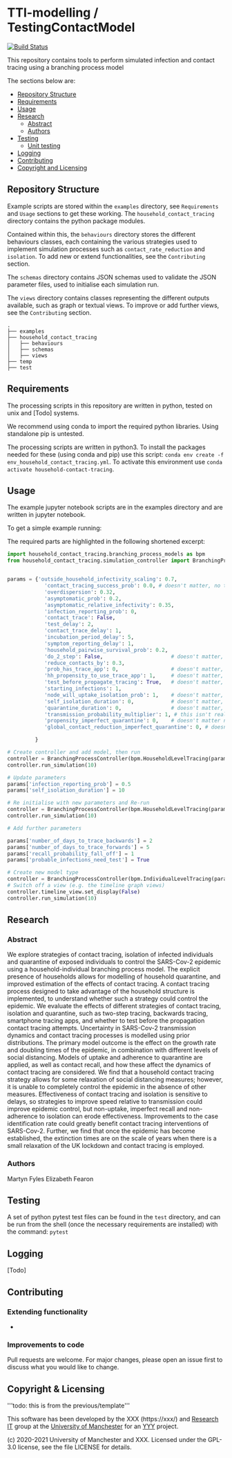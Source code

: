 # TTI-modelling / TestingContactModel

[![Build Status](https://github.com/TTI-modelling/TestingContactModel/actions/workflows/python-package.yml/badge.svg)](https://github.com/TTI-modelling/TestingContactModel/actions/workflows/python-package.yml)

This repository contains tools to perform simulated infection and contact tracing using a branching process model

The sections below are:
- [Repository Structure](#repository-structure)
- [Requirements](#requirements)
- [Usage](#usage)
- [Research](#research)
  - [Abstract](#abstract)
  - [Authors](#authors)
- [Testing](#testing) 
  - [Unit testing](#unit-testing)
- [Logging](#logging)
- [Contributing](#contributing)
- [Copyright and Licensing](#copyright--licensing)

<!-- toc -->

## Repository Structure

Example scripts are stored within the `examples` directory, see `Requirements` and `Usage` sections to get these working. 
The `household_contact_tracing` directory contains the python package modules. 

Contained within this, 
the `behaviours` directory stores the different behaviours classes, each containing the various strategies used to 
implement simulation processes such as `contact_rate_reduction` and `isolation`. To add new or extend functionalities, 
see the `Contributing` section.

The `schemas` directory contains JSON schemas used to validate the JSON parameter files, used to initialise each 
simulation run.

The `views` directory contains classes representing the different outputs available, such as graph or textual views.
To improve or add further views, see the `Contributing` section.

```
.
├── examples
├── household_contact_tracing
│   ├── behaviours
│   ├── schemas
│   ├── views
├── temp
├── test

```


## Requirements

The processing scripts in this repository are written in python, tested on unix and [Todo] systems.

We recommend using conda to import the required python libraries. Using standalone pip is untested.

The processing scripts are written in python3. To install the packages needed for these 
(using conda and pip) use this script: `conda env create -f env_household_contact_tracing.yml`. 
To activate this environment use `conda activate household-contact-tracing`.

## Usage

The example jupyter notebook scripts are in the examples directory and are written in jupyter notebook.

To get a simple example running:

The required parts are highlighted in the following shortened excerpt:

```python
import household_contact_tracing.branching_process_models as bpm
from household_contact_tracing.simulation_controller import BranchingProcessController


params = {'outside_household_infectivity_scaling': 0.7,
            'contact_tracing_success_prob': 0.0, # doesn't matter, no tracing
            'overdispersion': 0.32,
            'asymptomatic_prob': 0.2,
            'asymptomatic_relative_infectivity': 0.35,
            'infection_reporting_prob': 0,
            'contact_trace': False,
            'test_delay': 2,
            'contact_trace_delay': 1,
            'incubation_period_delay': 5,
            'symptom_reporting_delay': 1,
            'household_pairwise_survival_prob': 0.2,
            'do_2_step': False,                      # doesn't matter, no tracing
            'reduce_contacts_by': 0.3,
            'prob_has_trace_app': 0,                 # doesn't matter, no tracing
            'hh_propensity_to_use_trace_app': 1,     # doesn't matter, no tracing
            'test_before_propagate_tracing': True,   # doesn't matter, no tracing
            'starting_infections': 1, 
            'node_will_uptake_isolation_prob': 1,    # doesn't matter, no tracing
            'self_isolation_duration': 0,            # doesn't matter, no tracing
            'quarantine_duration': 0,                # doesn't matter, no tracing
            'transmission_probability_multiplier': 1, # this isn't really useable (I would argue for removing it)
            'propensity_imperfect_quarantine': 0,    # doesn't matter no tracing
            'global_contact_reduction_imperfect_quarantine': 0, # doesn't matter, no tracing

         }

# Create controller and add model, then run
controller = BranchingProcessController(bpm.HouseholdLevelTracing(params))
controller.run_simulation(10)

# Update parameters
params['infection_reporting_prob'] = 0.5
params['self_isolation_duration'] = 10

# Re initialise with new parameters and Re-run
controller = BranchingProcessController(bpm.HouseholdLevelTracing(params))
controller.run_simulation(10)

# Add further parameters

params['number_of_days_to_trace_backwards'] = 2
params['number_of_days_to_trace_forwards'] = 5
params['recall_probability_fall_off'] = 1
params['probable_infections_need_test'] = True

# Create new model type 
controller = BranchingProcessController(bpm.IndividualLevelTracing(params))
# Switch off a view (e.g. the timeline graph views)
controller.timeline_view.set_display(False)
controller.run_simulation(10)


```


## Research

### Abstract
We explore strategies of contact tracing, isolation of infected individuals and quarantine of exposed individuals to control the SARS-Cov-2 epidemic using a household-individual branching process model. The explicit presence of households allows for modelling of household quarantine, and improved estimation of the effects of contact tracing. A contact tracing process designed to take advantage of the household structure is implemented, to understand whether such a strategy could control the epidemic. We evaluate the effects of different strategies of contact tracing, isolation and quarantine, such as two-step tracing, backwards tracing, smartphone tracing apps, and whether to test before the propagation contact tracing attempts. Uncertainty in SARS-Cov-2 transmission dynamics and contact tracing processes is modelled using prior distributions. The primary model outcome is the effect on the growth rate and doubling times of the epidemic, in combination with different levels of social distancing. Models of uptake and adherence to quarantine are applied, as well as contact recall, and how these affect the dynamics of contact tracing are considered. We find that a household contact tracing strategy allows for some relaxation of social distancing measures; however, it is unable to completely control the epidemic in the absence of other measures. Effectiveness of contact tracing and isolation is sensitive to delays, so strategies to improve speed relative to transmission could improve epidemic control, but non-uptake, imperfect recall and non-adherence to isolation can erode effectiveness. Improvements to the case identification rate could greatly benefit contact tracing interventions of SARS-Cov-2. Further, we find that once the epidemic has become established, the extinction times are on the scale of years when there is a small relaxation of the UK lockdown and contact tracing is employed.

### Authors
Martyn Fyles Elizabeth Fearon

## Testing
A set of python pytest test files can be found in the `test` directory, and can be run from the shell 
(once the necessary requirements are installed) with the command: `pytest`


## Logging
[Todo]

## Contributing

### Extending functionality

* 
  
### Improvements to code
Pull requests are welcome. For major changes, please open an issue first to discuss what you would like to change.


## Copyright & Licensing
'''todo: this is from the previous/template'''

This software has been developed by the XXX (https://xxx/) and [Research IT](https://research-it.manchester.ac.uk/) 
group at the [University of Manchester](https://www.manchester.ac.uk/) for an 
[YYY](https://www.yyy/) project.

(c) 2020-2021 University of Manchester and XXX.
Licensed under the GPL-3.0 license, see the file LICENSE for details.
